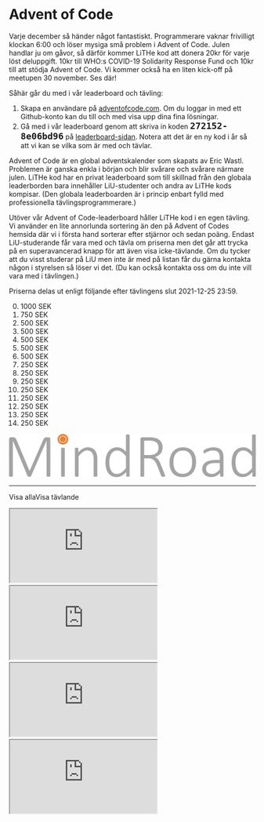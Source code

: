 # Advent of Code

Varje december så händer något fantastiskt. Programmerare vaknar frivilligt
klockan 6:00 och löser mysiga små problem i Advent of Code. Julen handlar ju om
gåvor, så därför kommer LiTHe kod att donera 20kr för varje löst deluppgift.
10kr till WHO:s COVID-19 Solidarity Response Fund och 10kr till att stödja
Advent of Code. Vi kommer också ha en liten kick-off på meetupen 30 november.
Ses där!

Såhär går du med i vår leaderboard och tävling:

1. Skapa en användare på
   [adventofcode.com](https://adventofcode.com/2021/auth/login). Om du loggar in
   med ett Github-konto kan du till och med visa upp dina fina lösningar.
2. Gå med i vår leaderboard genom att skriva in koden <b style="font-family:
   monospace; font-size: 1.3em;">272152-8e06bd96</b> på
   [leaderboard-sidan](https://adventofcode.com/2021/leaderboard/private).
   Notera att det är en ny kod i år så att vi kan se vilka som är med och
   tävlar.

Advent of Code är en global adventskalender som skapats av Eric Wastl. Problemen
är ganska enkla i början och blir svårare och svårare närmare julen. LiTHe kod
har en privat leaderboard som till skillnad från den globala leaderborden bara
innehåller LiU-studenter och andra av LiTHe kods kompisar. (Den globala leaderboarden
är i princip enbart fylld med professionella tävlingsprogrammerare.)

Utöver vår Advent of Code-leaderboard håller LiTHe kod i en egen tävling. Vi
använder en lite annorlunda sortering än den på Advent of Codes hemsida där vi i
första hand sorterar efter stjärnor och sedan poäng. Endast LiU-studerande får
vara med och tävla om priserna men det går att trycka på en superavancerad knapp
för att även visa icke-tävlande. Om du tycker att du visst studerar på LiU men
inte är med på listan får du gärna kontakta någon i styrelsen så löser vi det.
(Du kan också kontakta oss om du inte vill vara med i tävlingen.)

Priserna delas ut enligt följande efter tävlingens slut 2021-12-25 23:59.

<ol start="0">
<li>1000 SEK</li>
<li>750 SEK </li>
<li>500 SEK </li>
<li>500 SEK </li>
<li>500 SEK </li>
<li>500 SEK </li>
<li>500 SEK </li>
<li>250 SEK </li>
<li>250 SEK </li>
<li>250 SEK </li>
<li>250 SEK </li>
<li>250 SEK </li>
<li>250 SEK </li>
<li>250 SEK </li>
<li>250 SEK </li>
</ol>

<div id="sponsor-container">
    <img class="sponsor" src="/static/img/mindroad_logo.png" alt="Mindroad">
</div>

<hr>

<label class="toggle-aoc" for="aoc-trigger"><span class="only-aoc-some">Visa alla</span><span class="only-aoc-all">Visa tävlande</span></label>

<div id="leaderboard-container">
    <span class="only-aoc-all">
    <iframe class="only-light-theme leaderboard"
            src="https://lithekod.lysator.liu.se/leaderboard/?lightmode=true"></iframe>
    <iframe class="only-dark-theme leaderboard"
            src="https://lithekod.lysator.liu.se/leaderboard/"></iframe>
    </span><span class="only-aoc-some">
    <iframe class="only-light-theme leaderboard"
            src="https://lithekod.lysator.liu.se/leaderboard/?lightmode=true&some=true"></iframe>
    <iframe class="only-dark-theme leaderboard"
            src="https://lithekod.lysator.liu.se/leaderboard/?some=true"></iframe>
    </span>
</div>
